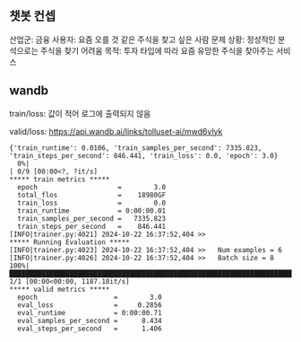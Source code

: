 ## 챗봇 컨셉

산업군: 금융
사용자: 요즘 오를 것 같은 주식을 찾고 싶은 사람
문제 상황: 정성적인 분석으로는 주식을 찾기 어려움
목적: 투자 타입에 따라 요즘 유망한 주식을 찾아주는 서비스

## wandb

train/loss: 값이 적어 로그에 출력되지 않음

valid/loss: https://api.wandb.ai/links/tolluset-ai/mwd6vlyk

```log
{'train_runtime': 0.0106, 'train_samples_per_second': 7335.823, 'train_steps_per_second': 846.441, 'train_loss': 0.0, 'epoch': 3.0}
  0%|                                                                                                            | 0/9 [00:00<?, ?it/s]
***** train metrics *****
  epoch                    =        3.0
  total_flos               =    18980GF
  train_loss               =        0.0
  train_runtime            = 0:00:00.01
  train_samples_per_second =   7335.823
  train_steps_per_second   =    846.441
[INFO|trainer.py:4021] 2024-10-22 16:37:52,404 >>
***** Running Evaluation *****
[INFO|trainer.py:4023] 2024-10-22 16:37:52,404 >>   Num examples = 6
[INFO|trainer.py:4026] 2024-10-22 16:37:52,404 >>   Batch size = 8
100%|██████████████████████████████████████████████████████████████████████████████████████████████████| 1/1 [00:00<00:00, 1187.18it/s]
***** valid metrics *****
  epoch                   =        3.0
  eval_loss               =     0.2856
  eval_runtime            = 0:00:00.71
  eval_samples_per_second =      8.434
  eval_steps_per_second   =      1.406
```

```

```
